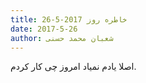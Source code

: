 ```yaml
---
title: خاطره روز 2017-5-26
date: 2017-5-26
author: شعبان محمد حسنی
---
```


اصلا یادم نمیاد امروز چی کار کردم.